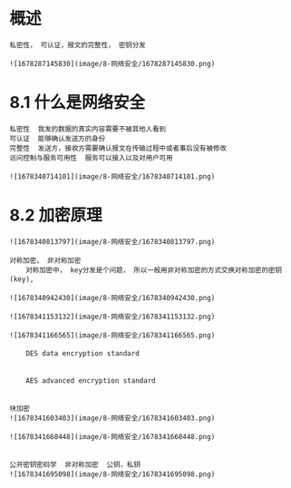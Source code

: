 # 概述

    私密性， 可认证，报文的完整性， 密钥分发

    ![1678287145830](image/8-网络安全/1678287145830.png)

# 8.1 什么是网络安全

    私密性  我发的数据的真实内容需要不被其他人看到
    可认证  能够确认发送方的身份
    完整性  发送方，接收方需要确认报文在传输过程中或者事后没有被修改
    访问控制与服务可用性  服务可以接入以及对用户可用

    ![1678340714101](image/8-网络安全/1678340714101.png)

# 8.2 加密原理

    ![1678340813797](image/8-网络安全/1678340813797.png)

    对称加密， 非对称加密
        对称加密中， key分发是个问题， 所以一般用非对称加密的方式交换对称加密的密钥(key), 

    ![1678340942430](image/8-网络安全/1678340942430.png)

    ![1678341153132](image/8-网络安全/1678341153132.png)

    ![1678341166565](image/8-网络安全/1678341166565.png)
        
        DES data encryption standard


        AES advanced encryption standard


    块加密
    ![1678341603403](image/8-网络安全/1678341603403.png)

    ![1678341668448](image/8-网络安全/1678341668448.png)


    公开密钥密码学  非对称加密  公钥，私钥
    ![1678341695098](image/8-网络安全/1678341695098.png)





















